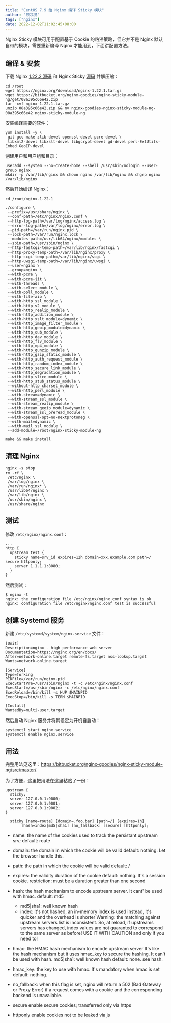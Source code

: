```yaml
---
title: "CentOS 7.9 给 Nginx 编译 Sticky 模块"
author: "颇忒脱"
tags: ["nginx"]
date: 2022-12-02T11:02:45+08:00
---
```


<!--more-->

Nginx Sticky 模块可用于配置基于 Cookie 的粘滞策略，但它并不是 Nginx 默认自带的模块，需要重新编译 Nginx 才能用到，下面讲配置方法。

## 编译 & 安装

下载 Nginx [1.22.2 源码][1] 和 Nginx Sticky [源码][2] 并解压缩：

```shell
cd /root
wget https://nginx.org/download/nginx-1.22.1.tar.gz
wget https://bitbucket.org/nginx-goodies/nginx-sticky-module-ng/get/08a395c66e42.zip
tar -xvf nginx-1.22.1.tar.gz
unzip 08a395c66e42.zip && mv nginx-goodies-nginx-sticky-module-ng-08a395c66e42 nginx-sticky-module-ng
```

安装编译需要的软件：

```shell
yum install -y \
 git gcc make zlib-devel openssl-devel pcre-devel \
 libxml2-devel libxslt-devel libgcrypt-devel gd-devel perl-ExtUtils-Embed GeoIP-devel
```

创建用户和用户组和目录：

```shell
useradd --system --no-create-home --shell /usr/sbin/nologin --user-group nginx
mkdir -p /var/lib/nginx && chown nginx /var/lib/nginx && chgrp nginx /var/lib/nginx
```

然后开始编译 Nginx：

```shell
cd /root/nginx-1.22.1

./configure \
 --prefix=/usr/share/nginx \
 --conf-path=/etc/nginx/nginx.conf \
 --http-log-path=/var/log/nginx/access.log \
 --error-log-path=/var/log/nginx/error.log \
 --pid-path=/var/run/nginx.pid \
 --lock-path=/var/run/nginx.lock \
 --modules-path=/usr/lib64/nginx/modules \
 --sbin-path=/usr/sbin/nginx \
 --http-fastcgi-temp-path=/var/lib/nginx/fastcgi \
 --http-proxy-temp-path=/var/lib/nginx/proxy \
 --http-scgi-temp-path=/var/lib/nginx/scgi \
 --http-uwsgi-temp-path=/var/lib/nginx/uwsgi \
 --user=nginx \
 --group=nginx \
 --with-pcre \
 --with-pcre-jit \
 --with-threads \
 --with-select_module \
 --with-poll_module \
 --with-file-aio \
 --with-http_ssl_module \
 --with-http_v2_module \
 --with-http_realip_module \
 --with-http_addition_module \
 --with-http_xslt_module=dynamic \
 --with-http_image_filter_module \
 --with-http_geoip_module=dynamic \
 --with-http_sub_module \
 --with-http_dav_module \
 --with-http_flv_module \
 --with-http_mp4_module \
 --with-http_gunzip_module \
 --with-http_gzip_static_module \
 --with-http_auth_request_module \
 --with-http_random_index_module \
 --with-http_secure_link_module \
 --with-http_degradation_module \
 --with-http_slice_module \
 --with-http_stub_status_module \
 --without-http_charset_module \
 --with-http_perl_module \
 --with-stream=dynamic \
 --with-stream_ssl_module \
 --with-stream_realip_module \
 --with-stream_geoip_module=dynamic \
 --with-stream_ssl_preread_module \
 --with-openssl-opt=no-nextprotoneg \
 --with-mail=dynamic \
 --with-mail_ssl_module \
 --add-module=/root/nginx-sticky-module-ng

make && make install
```

## 清理 Nginx

```shell
nginx -s stop
rm -rf \
 /etc/nginx \
 /var/log/nginx \
 /var/run/nginx* \
 /usr/lib64/nginx \
 /var/lib/nginx \
 /usr/sbin/nginx \
 /usr/share/nginx
```

## 测试

修改 `/etc/nginx/nginx.conf`：

```nginx
...
http {
  upstream test {
    sticky name=srv_id expires=12h domain=xxx.example.com path=/ secure httponly;
    server 1.1.1.1:8080;
  }
}
```

然后测试：

```shell
$ nginx -t
nginx: the configuration file /etc/nginx/nginx.conf syntax is ok
nginx: configuration file /etc/nginx/nginx.conf test is successful
```

## 创建 Systemd 服务

新建 `/etc/systemd/system/nginx.service` 文件：

```
[Unit]
Description=nginx - high performance web server
Documentation=https://nginx.org/en/docs/
After=network-online.target remote-fs.target nss-lookup.target
Wants=network-online.target

[Service]
Type=forking
PIDFile=/var/run/nginx.pid
ExecStartPre=/usr/sbin/nginx -t -c /etc/nginx/nginx.conf
ExecStart=/usr/sbin/nginx -c /etc/nginx/nginx.conf
ExecReload=/bin/kill -s HUP $MAINPID
ExecStop=/bin/kill -s TERM $MAINPID

[Install]
WantedBy=multi-user.target
```

然后启动 Nginx 服务并将其设定为开机自启动：

```shell
systemctl start nginx.service
systemctl enable nginx.service
```

## 用法

完整用法见这里：https://bitbucket.org/nginx-goodies/nginx-sticky-module-ng/src/master/

为了方便，这里把用法在这里粘贴了一份：


    upstream {
      sticky;
      server 127.0.0.1:9000;
      server 127.0.0.1:9001;
      server 127.0.0.1:9002;
    }

	  sticky [name=route] [domain=.foo.bar] [path=/] [expires=1h] 
           [hash=index|md5|sha1] [no_fallback] [secure] [httponly];
  
  
- name:    the name of the cookies used to track the persistant upstream srv; 
  default: route

- domain:  the domain in which the cookie will be valid
  default: nothing. Let the browser handle this.

- path:    the path in which the cookie will be valid
  default: /

- expires: the validity duration of the cookie
  default: nothing. It's a session cookie.
  restriction: must be a duration greater than one second

- hash:    the hash mechanism to encode upstream server. It cant' be used with hmac.
  default: md5

    - md5|sha1: well known hash
    - index:    it's not hashed, an in-memory index is used instead, it's quicker and the overhead is shorter
    Warning: the matching against upstream servers list
    is inconsistent. So, at reload, if upstreams servers
    has changed, index values are not guaranted to
    correspond to the same server as before!
    USE IT WITH CAUTION and only if you need to!
 
- hmac:    the HMAC hash mechanism to encode upstream server
    It's like the hash mechanism but it uses hmac_key
    to secure the hashing. It can't be used with hash.
    md5|sha1: well known hash
    default: none. see hash.

- hmac_key: the key to use with hmac. It's mandatory when hmac is set
           default: nothing.

- no_fallback: when this flag is set, nginx will return a 502 (Bad Gateway or
              Proxy Error) if a request comes with a cookie and the
              corresponding backend is unavailable.

- secure    enable secure cookies; transferred only via https
- httponly  enable cookies not to be leaked via js

[1]: https://nginx.org/en/download.html
[2]: https://bitbucket.org/nginx-goodies/nginx-sticky-module-ng/downloads/